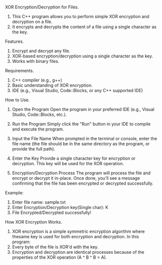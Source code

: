 XOR Encryption/Decryption for Files.
1. This C++ program allows you to perform simple XOR encryption and decryption on a file.
2. It encrypts and decrypts the content of a file using a single character as the key.

Features.
1. Encrypt and decrypt any file.
2. XOR-based encryption/decryption using a single character as the key.
3. Works with binary files.

Requirements.
1. C++ compiler (e.g., g++)
2. Basic understanding of XOR encryption.
3. IDE (e.g., Visual Studio, Code::Blocks, or any C++ supported IDE)

How to Use.
1. Open the Program
Open the program in your preferred IDE (e.g., Visual Studio, Code::Blocks, etc.).

2. Run the Program
Simply click the "Run" button in your IDE to compile and execute the program.

3. Input the File Name
When prompted in the terminal or console, enter the file name
 (the file should be in the same directory as the program, or provide the full path).

5. Enter the Key
Provide a single character key for encryption or decryption.
This key will be used for the XOR operation.

6. Encryption/Decryption Process
The program will process the file and encrypt or decrypt it in-place.
Once done, you'll see a message confirming that the file has been encrypted or decrypted successfully.

Example:
1. Enter file name: sample.txt
2. Enter Encryption/Decryption key(Single char): K
3. File Encrypted/Decrypted successfully!

How XOR Encryption Works.
1. XOR encryption is a simple symmetric encryption algorithm where thesame key is used 
for both encryption and decryption. In this program:
2. Every byte of the file is XOR'd with the key.
3. Encryption and decryption are identical processes because of the properties
of the XOR operation (A ^ B ^ B = A).
